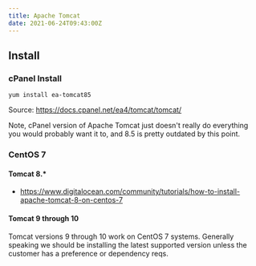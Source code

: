 ```yaml
---
title: Apache Tomcat
date: 2021-06-24T09:43:00Z
---
```


## Install

### cPanel Install

```
yum install ea-tomcat85
```

Source: https://docs.cpanel.net/ea4/tomcat/tomcat/

Note, cPanel version of Apache Tomcat just doesn't really do everything you
would probably want it to, and 8.5 is pretty outdated by this point. 

### CentOS 7

#### Tomcat 8.*

* <https://www.digitalocean.com/community/tutorials/how-to-install-apache-tomcat-8-on-centos-7>

#### Tomcat 9 through 10

Tomcat versions 9 through 10 work on CentOS 7 systems. Generally speaking we
should be installing the latest supported version unless the customer has a
preference or dependency reqs. 

